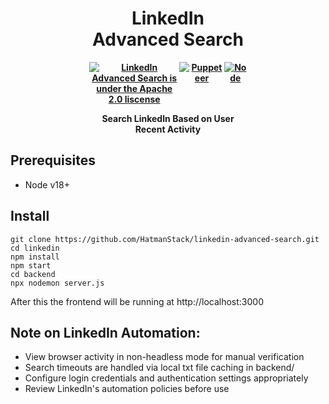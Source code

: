 <div align="center" style="display: block;margin-left: auto;margin-right: auto;width: 50%;">
<h1>LinkedIn Advanced Search</h1>
<div style="display: flex; justify-content: center; align-items: center;">
  <h4 style="margin: 0; display: flex;">
    <a href="https://www.apache.org/licenses/LICENSE-2.0.html">
      <img src="https://img.shields.io/badge/license-Apache2.0-blue" alt="LinkedIn Advanced Search is under the Apache 2.0 liscense" />
    </a>
    <a href="https://pptr.dev/">
      <img src="https://img.shields.io/badge/Puppeteer-violet" alt="Puppeteer" />
    </a>
    <a href="https://nodejs.org/en">
      <img src="https://img.shields.io/badge/Node-green" alt="Node" />
    </a>
  </h4>
</div>

  <p><b>Search LinkedIn Based on User Recent Activity</b> </p>
</div>

## Prerequisites

- Node v18+

## Install

```script
git clone https://github.com/HatmanStack/linkedin-advanced-search.git
cd linkedin
npm install
npm start
cd backend
npx nodemon server.js
```

After this the frontend will be running at http://localhost:3000

## Note on LinkedIn Automation:

- View browser activity in non-headless mode for manual verification
- Search timeouts are handled via local txt file caching in backend/
- Configure login credentials and authentication settings appropriately
- Review LinkedIn's automation policies before use

